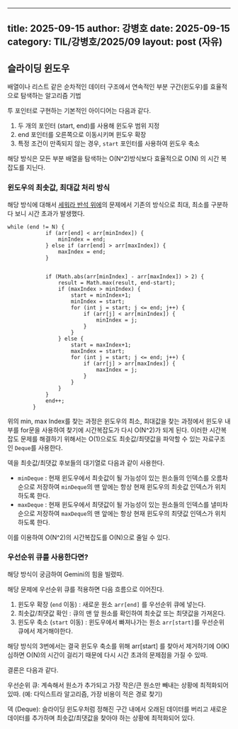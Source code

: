  ---
 title: 2025-09-15
 author: 강병호
 date: 2025-09-15
 category: TIL/강병호/2025/09 
 layout: post (자유)
 ---

## 슬라이딩 윈도우

배열이나 리스트 같은 순차적인 데이터 구조에서 연속적인 부분 구간(윈도우)를 효율적으로 탐색하는 알고리즘 기법

투 포인터로 구현하는 기본적인 아이디어는 다음과 같다.

1. 두 개의 포인터 (start, end)를 사용해 윈도우 범위 지정
2. end 포인터를 오른쪽으로 이동시키며 윈도우 확장
3. 특정 조건이 만족되지 않는 경우, `start` 포인터를 사용하여 윈도우 축소

해당 방식은 모든 부분 배열을 탐색하는 O(N^2)방식보다 효율적으로 O(N) 의 시간 복잡도를 지닌다.

### 윈도우의 최솟값, 최대값 처리 방식

해당 방식에 대해서 [세워라 반석 위에](!https://www.acmicpc.net/problem/21967)의 문제에서 기존의 방식으로 최대, 최소를 구분하다 보니 시간 초과가 발생했다.

```
while (end != N) {
            if (arr[end] < arr[minIndex]) {
                minIndex = end;
            } else if (arr[end] > arr[maxIndex]) {
                maxIndex = end;
            }


            if (Math.abs(arr[minIndex] - arr[maxIndex]) > 2) {
                result = Math.max(result, end-start);
                if (maxIndex > minIndex) {
                    start = minIndex+1;
                    minIndex = start;
                    for (int j = start; j <= end; j++) {
                        if (arr[j] < arr[minIndex]) {
                            minIndex = j;
                        }
                    }
                } else {
                    start = maxIndex+1;
                    maxIndex = start;
                    for (int j = start; j <= end; j++) {
                        if (arr[j] > arr[maxIndex]) {
                            maxIndex = j;
                        }
                    }
                }
            }
            end++;
        }
```

위의 min, max Index를 찾는 과정은 윈도우의 최소, 최대값을 찾는 과정에서 윈도우 내부를 for문을 사용하여 찾기에 시간복잡도가 다시 O(N^2)가 되게 된다.
이러한 시간복잡도 문제를 해결하기 위해서는 O(1)으로도 최솟값/최댓값을 파악할 수 있는 자료구조인 `Deque`를 사용한다.

덱을 최솟값/최댓값 후보들의 대기열로 다음과 같이 사용한다.

- `minDeque` : 현재 윈도우에서 최솟값이 될 가능성이 있는 원소들의 인덱스를 오름차순으로 저장하여 `minDeque`의 맨 앞에는 항상 현재 윈도우의 최솟값 인덱스가 위치하도록 한다.
- `maxDeque` : 현재 윈도우에서 최댓값이 될 가능성이 있는 원소들의 인덱스를 낼미차순으로 저장하여 `maxDeque`의 맨 앞에는 항상 현재 윈도우의 최댓값 인덱스가 위치하도록 한다.

이를 이용하여 O(N^2)의 시간복잡도를 O(N)으로 줄일 수 있다.

### 우선순위 큐를 사용한다면?

해당 방식이 궁금하여 Gemini의 힘을 빌렸따.

해당 문제에 우선순위 큐를 적용하면 다음 흐름으로 이어진다.

1. 윈도우 확장 (`end` 이동) : 새로운 원소 `arr[end]` 를 우선순위 큐에 넣는다.
2. 최솟값/최댓값 확인 : 큐의 맨 앞 원소를 확인하여 최솟값 또는 최댓값을 가져온다.
3. 윈도우 축소 (`start` 이동) : 윈도우에서 빠져나가는 원소 `arr[start]`를 우선순위 큐에서 제거해야한다.

해당 방식의 3번에서는 결국 윈도우 축소를 위해 arr[start] 를 찾아서 제거하기에 O(K) 심하면 O(N)의 시간이 걸리기 때문에 다시 시간 초과의 문제점을 가질 수 있따.

결론은 다음과 같다.

우선순위 큐: 계속해서 원소가 추가되고 가장 작은/큰 원소만 빼내는 상황에 최적화되어 있따. (예: 다익스트라 알고리즘, 가장 비용이 적은 경로 찾기)

덱 (Deque): 슬라이딩 윈도우처럼 정해진 구간 내에서 오래된 데이터를 버리고 새로운 데이터를 추가하며 최솟값/최댓값을 찾아야 하는 상황에 최적화되어 있다.



